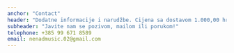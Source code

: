 ```yaml
---
anchor: "Contact"
header: "Dodatne informacije i narudžbe. Cijena sa dostavom 1.000,00 hrk. Dostava unutar 5 do 15 dana."
subheader: "Javite nam se pozivom, mailom ili porukom!"
telephone: +385 99 671 8589
email: nenadmusic.02@gmail.com
---
```

